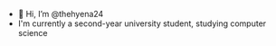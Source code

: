 - 👋 Hi, I’m @thehyena24
- I'm currently a second-year university student, studying computer science

<!---
thehyena24/thehyena24 is a ✨ special ✨ repository because its `README.md` (this file) appears on your GitHub profile.
You can click the Preview link to take a look at your changes.
--->
